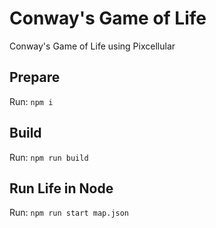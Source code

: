 # Conway's Game of Life
Conway's Game of Life using Pixcellular

## Prepare
Run: `npm i`

## Build
Run: `npm run build`

## Run Life in Node
Run: `npm run start map.json`
